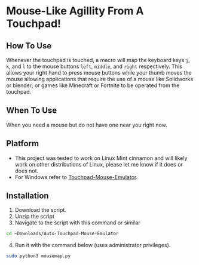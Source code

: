 # Mouse-Like Agillity From A Touchpad!

## How To Use
Whenever the touchpad is touched, a macro will map the keyboard keys `j`, `k`, and `l` to the mouse buttons `left`, `middle`, and `right` respectively. 
This allows your right hand to press mouse buttons while your thumb moves the mouse allowing applications that require the use of a mouse like Solidworks or blender; or games like Minecraft or Fortnite to be operated from the touchpad.

## When To Use
When you need a mouse but do not have one near you right now.

## Platform
- This project was tested to work on Linux Mint cinnamon and will likely work on other distributions of Linux, please let me know if it does or does not.
- For Windows refer to [Touchpad-Mouse-Emulator](https://github.com/SP4CEBARsystems/Touchpad-Mouse-Emulator).

## Installation
1. Download the script.
2. Unzip the script
3. Navigate to the script with this command or similar
  ```sh
  cd ~Downloads/Auto-Touchpad-Mouse-Emulator
  ```
4. Run it with the command below (uses administrator privileges).
  ```sh
  sudo python3 mousemap.py
  ```
